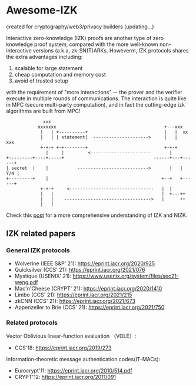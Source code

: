 # Awesome-IZK
created for cryptography/web3/privacy builders (updating...)

Interactive zero-knowledge (IZK) proofs are another type of zero knowledge proof system, compared with the more well-known non-interactive versions (a.k.a, zk-SN(T)ARKs. Howeverm, IZK protocols shares the extra advantages including:

1. scalable for large statement
2. cheap computation and memory cost
3. avoid of trusted setup

with the requirement of "more interactions" -- the prover and the verifier execute in multiple rounds of communications. The interaction is quite like in MPC (secure multi-party computation), and in fact the cutting-edge izk algorithms are built from MPC!

```
              xxx
            xxxxxxx                                         +---xxx
             |   | +----------+                             |   |  xx
             |   | | statement|  --------------------->     |   |   xxx
             +-+-+ +-+--------+                             +-+-+
               |     |         <-----------------------       |
+---------+----+-----+                                  ------+---+------+
| secret  |    |           --------------------------->       |   |  Y/N |
+---------+    |                                           +--+   +------+
             +-+-+     <--------------------------------   |  |
             |   |                                         |  +---++
             |   |    --------------------------------->   |      ++
             |   |
```


Check this [post](https://blog.chain.link/interactive-zero-knowledge-proofs/) for a more comprehensive understanding of IZK and NIZK.

## IZK related papers 
### General IZK protocols
* Wolverine (IEEE S&P' 21): https://eprint.iacr.org/2020/925  
* Quicksilver (CCS' 21): https://eprint.iacr.org/2021/076  
* Mystique (USENIX' 21): https://www.usenix.org/system/files/sec21-weng.pdf
* Mac'n'Cheese (CRYPT' 21): https://eprint.iacr.org/2020/1410
* Limbo (CCS' 21): https://eprint.iacr.org/2021/215
* zkCNN (CCS' 21): https://eprint.iacr.org/2021/673
* Appenzeller to Brie (CCS' 21): https://eprint.iacr.org/2021/750

### Related protocols
Vector Oblivious linear-function evaluation （VOLE）:
* CCS'18: https://eprint.iacr.org/2019/273

Information-theoretic message authentication codes(IT-MACs):
* Eurocrypt'11: https://eprint.iacr.org/2010/514.pdf
* CRYPT'12: https://eprint.iacr.org/2011/091
